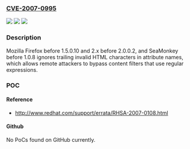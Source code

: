 ### [CVE-2007-0995](https://cve.mitre.org/cgi-bin/cvename.cgi?name=CVE-2007-0995)
![](https://img.shields.io/static/v1?label=Product&message=n%2Fa&color=blue)
![](https://img.shields.io/static/v1?label=Version&message=n%2Fa&color=blue)
![](https://img.shields.io/static/v1?label=Vulnerability&message=n%2Fa&color=brighgreen)

### Description

Mozilla Firefox before 1.5.0.10 and 2.x before 2.0.0.2, and SeaMonkey before 1.0.8 ignores trailing invalid HTML characters in attribute names, which allows remote attackers to bypass content filters that use regular expressions.

### POC

#### Reference
- http://www.redhat.com/support/errata/RHSA-2007-0108.html

#### Github
No PoCs found on GitHub currently.

